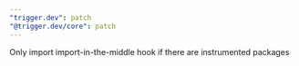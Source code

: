 ```yaml
---
"trigger.dev": patch
"@trigger.dev/core": patch
---
```


Only import import-in-the-middle hook if there are instrumented packages
